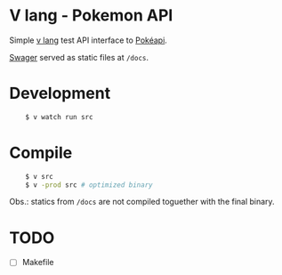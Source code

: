 # V lang - Pokemon API

Simple [v lang](https://vlang.io/) test API interface to [Pokéapi](https://pokeapi.co/).

[Swager](https://swagger.io/) served as static files at `/docs`.

# Development

```bash
    $ v watch run src
```

# Compile

```bash
    $ v src
    $ v -prod src # optimized binary
```

Obs.: statics from `/docs` are not compiled toguether with the final binary.

# TODO

- [ ] Makefile
